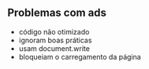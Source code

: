 ## Problemas com ads

- código não otimizado
- ignoram boas práticas
- usam document.write
- bloqueiam o carregamento da página
